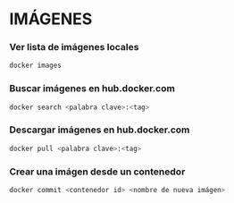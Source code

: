 # IMÁGENES

### Ver lista de imágenes locales
```bash
docker images
```

### Buscar imágenes en hub.docker.com
```bash
docker search <palabra clave>:<tag>
```

### Descargar imágenes en hub.docker.com
```bash
docker pull <palabra clave>:<tag>
```

### Crear una imágen desde un contenedor
```bash
docker commit <contenedor id> <nombre de nueva imágen>
```

